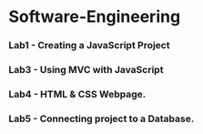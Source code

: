 # Software-Engineering

### Lab1 - Creating a JavaScript Project
### Lab3 - Using MVC with JavaScript
### Lab4 - HTML & CSS Webpage.
### Lab5 - Connecting project to a Database.
